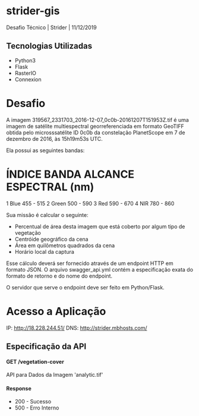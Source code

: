 # strider-gis
Desafio Técnico | Strider | 11/12/2019

## Tecnologias Utilizadas
* Python3
* Flask
* RasterIO
* Connexion

# Desafio
A imagem 319567_2331703_2016-12-07_0c0b-20161207T151953Z.tif é uma imagem de
satélite multiespectral georreferenciada em formato GeoTIFF obtida pelo microsssatélite ID 0c0b da constelação PlanetScope em 7 de dezembro de 2016, às 15h19m53s UTC.

Ela possui as seguintes bandas:

ÍNDICE       BANDA       ALCANCE ESPECTRAL (nm)
===============================================
1            Blue        455 - 515
2            Green       500 - 590
3            Red         590 - 670
4            NIR         780 - 860

Sua missão é calcular o seguinte:

- Percentual de área desta imagem que está coberto por algum tipo de vegetação
- Centróide geográfico da cena
- Área em quilômetros quadrados da cena
- Horário local da captura

Esse cálculo deverá ser fornecido através de um endpoint HTTP em formato JSON.
O arquivo swagger_api.yml contém a especificação exata do formato de retorno
e do nome do endpoint.

O servidor que serve o endpoint deve ser feito em Python/Flask.

# Acesso a Aplicação
IP: http://18.228.244.51/
DNS: http://strider.mbhosts.com/

## Especificação da API

#### GET /vegetation-cover
API para Dados da Imagem 'analytic.tif'

#### Response
* 200 - Sucesso
* 500 - Erro Interno